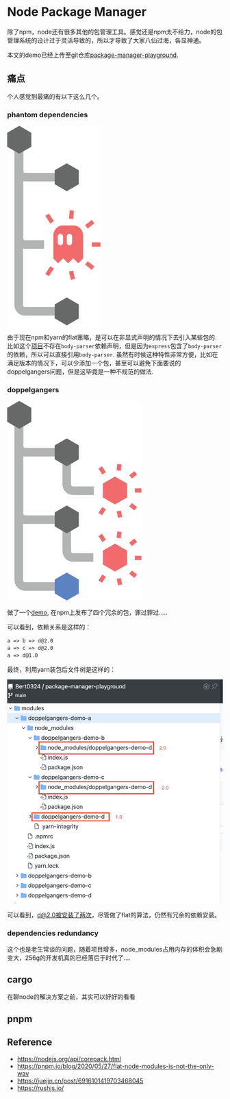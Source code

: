 # Node Package Manager

除了npm，node还有很多其他的包管理工具。感觉还是npm太不给力，node的包管理系统的设计过于灵活导致的，所以才导致了大家八仙过海，各显神通。

本文的demo已经上传至git仓库[package-manager-playground](https://github.com/Bert0324/package-manager-playground).

## 痛点

个人感觉到最痛的有以下这么几个。

### phantom dependencies

<img src='../../../assets/card-phantom.svg' />

由于现在npm和yarn的flat策略，是可以在非显式声明的情况下去引入某些包的. 比如这个[项目](https://github.com/Bert0324/package-manager-playground/blob/main/yarn/index.js)不存在`body-parser`依赖声明，但是因为`express`包含了`body-parser`的依赖，所以可以直接引用`body-parser`.
虽然有时候这种特性非常方便，比如在满足版本的情况下，可以少添加一个包，甚至可以避免下面要说的doppelgangers问题，但是这毕竟是一种不规范的做法.

### doppelgangers

<img src='../../../assets/card-doppel.svg' />

做了一个[demo](https://github.com/Bert0324/package-manager-playground/tree/main/modules), 在npm上发布了四个冗余的包，罪过罪过.....

可以看到，依赖关系是这样的：

```txt
a => b => d@2.0
a => c => d@2.0
a => d@1.0
```

最终，利用yarn装包后文件树是这样的：

<img src='../../../assets/dopple_modules.png' />

可以看到，d@2.0被安装了两次，尽管做了flat的算法，仍然有冗余的依赖安装。

### dependencies redundancy

这个也是老生常谈的问题，随着项目增多，node_modules占用内存的体积会急剧变大，256g的开发机真的已经落后于时代了....

## cargo

在聊node的解决方案之前，其实可以好好的看看

## pnpm

## Reference

- <https://nodejs.org/api/corepack.html>
- <https://pnpm.io/blog/2020/05/27/flat-node-modules-is-not-the-only-way>
- <https://juejin.cn/post/6916101419703468045>
- <https://rushjs.io/>
